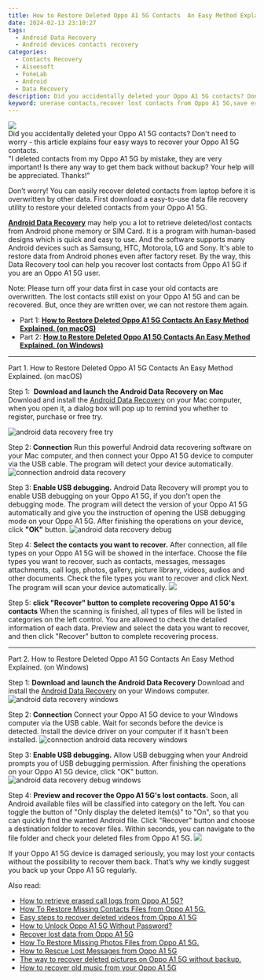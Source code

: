 ```yaml
---
title: How to Restore Deleted Oppo A1 5G Contacts  An Easy Method Explained.
date: 2024-02-13 23:10:27
tags: 
  - Android Data Recovery
  - Android devices contacts recovery
categories: 
  - Contacts Recovery
  - Aiseesoft
  - FoneLab
  - Android
  - Data Recovery
description: Did you accidentally deleted your Oppo A1 5G contacts? Don't need to worry - this article explains four easy ways to recover your Oppo A1 5G contacts.
keyword: unerase contacts,recover lost contacts from Oppo A1 5G,save erased contacts from Oppo A1 5G,retrieve wiped phone number Oppo A1 5G,regain missing contacts,undelete contacts from Oppo A1 5G,Oppo A1 5G delete contacts recover,Oppo A1 5G contacts recovery,deletes contacts of Oppo A1 5G,how do i recover contacts on Oppo A1 5G,lost all contacts in Oppo A1 5G again,Oppo A1 5G reset but recover contacts
---
```


<img src="https://img0mobiles.techidaily.com/images/best-assets/devices/oppo/oppo-a1-5g/2.jpg" class="atpl-imgstyle"  />

<div class="atpl-content atpl-for-fonelab-android recover-contacts">

<div class="atpl-post-description-part-1">
Did you accidentally deleted your Oppo A1 5G contacts? Don't need to worry - this article explains four easy ways to recover your Oppo A1 5G contacts.
</div>




<div class="atpl-post-description-part-2">
<div class="tpl-content-sub-paragraph-question">
  "I deleted contacts from my Oppo A1 5G  by mistake, they are very important! Is there any way to get them back without backup? Your help will be appreciated. Thanks!"
</div>
<div class="tpl-content-sub-paragraph-content">
<p>
  Don’t worry! You can easily recover deleted contacts from laptop before it is overwritten by other data. First download a easy-to-use data file recovery utility to restore your deleted contacts from your Oppo A1 5G.
</p>
</div>
</div>

<div class="atpl-post-description-part-3">
<div class="tpl-content-sub-paragraph-content">
  <p>
    <a href="https://tools.techidaily.com/aiseesoft-android-data-recovery/" target="_blank" rel="noopener"><strong>Android Data Recovery</strong></a> may help you a lot to retrieve deleted/lost contacts from Android phone memory or SIM Card. It is a program with human-based designs which is quick and easy to use. And the software supports many Android devices such as Samsung, HTC, Motorola, LG and Sony. It's able to restore data from Android phones even after factory reset. By the way, this Data Recovery tool can help you recover lost contacts from Oppo A1 5G if you are an Oppo A1 5G user.
  </p>
</div>
<div class="tpl-content-sub-paragraph-content">
  <p>
    Note: Please turn off your data first in case your old contacts are overwritten. The lost contacts still exist on your Oppo A1 5G and can be recovered. But, once they are written over, we can not restore them again.
  </p>
</div>
</div>


<ul>
  <li>Part 1: <strong><a href="#p1"> How to Restore Deleted Oppo A1 5G Contacts  An Easy Method Explained.  (on macOS)</a></strong></li>
  <li>Part 2: <strong><a href="#p2"> How to Restore Deleted Oppo A1 5G Contacts  An Easy Method Explained.  (on Windows)</a></strong></li>
</ul>




<!-- Part 1 -->
<a id="p1" name="p1" ></a><hr>

<div>
  <span class="atpl-step-part-style">Part 1. How to Restore Deleted Oppo A1 5G Contacts  An Easy Method Explained. (on macOS)</span>
</div>  

<span class="atpl-stepstyle-a"><span>Step 1: </span></span> <strong>Download and launch the Android Data Recovery on Mac</strong>
Download and install the <a href="https://tools.techidaily.com/aiseesoft-android-data-recovery/" target="_blank" rel="noopener">Android Data Recovery</a> on your Mac computer, when you open it, a dialog box will pop up to remind you whether to register, purchase or free try.

<img src="https://tools.techidaily.com/images/apps/aiseesoft/android-data-recovery/mac-free-try.png" class="atpl-imgstyle" alt="android data recovery free try" />

<span class="atpl-stepstyle-a"><span>Step 2: </span></span> <strong>Connection</strong>
Run this powerful Android data recovering software on your Mac computer, and then connect your Oppo A1 5G device to computer via the USB cable. The program will detect your device automatically.
<img src="https://tools.techidaily.com/images/apps/aiseesoft/android-data-recovery/mac-connection-interface.jpg" class="atpl-imgstyle" alt="connection android data recovery" />

<span class="atpl-stepstyle-a"><span>Step 3: </span></span> <strong>Enable USB debugging.</strong>
Android Data Recovery will prompt you to enable USB debugging on your Oppo A1 5G, if you don't open the debugging mode. The program will detect the version of your Oppo A1 5G automatically and give you the instruction of opening the USB debugging mode on your Oppo A1 5G. After finishing the operations on your device, click <strong>"OK"</strong> button.
<img src="https://tools.techidaily.com/images/apps/aiseesoft/android-data-recovery/mac-android-usb-debug.jpg"  class="atpl-imgstyle" alt="android data recovery debug" />

<span class="atpl-stepstyle-a"><span>Step 4: </span></span> <strong>Select the contacts you want to recover.</strong>
After connection, all file types on your Oppo A1 5G will be showed in the interface. Choose the file types you want to recover, such as contacts, messages, messages attachments, call logs, photos, gallery, picture library, videos, audios and other documents. Check the file types you want to recover and click Next. The program will scan your device automatically.
<img src="https://tools.techidaily.com/images/apps/aiseesoft/android-data-recovery/mac-choose-type-contacts.jpg" class="atpl-imgstyle"  />

<span class="atpl-stepstyle-a"><span>Step 5: </span></span> <strong>click "Recover" button to  complete recovering Oppo A1 5G's contacts</strong>
When the scanning is finished, all types of files will be listed in categories on the left control. You are allowed to check the detailed information of each data. Preview and select the data you want to recover, and then click "Recover" button to complete recovering process.


<a id="p2" name="p2"></a><hr>

<!-- Part 2 -->
<div>
  <span class="atpl-step-part-style">Part 2. How to Restore Deleted Oppo A1 5G Contacts  An Easy Method Explained. (on Windows)</span>
</div>

<span class="atpl-stepstyle-a"><span>Step 1: </span></span> <strong>Download and launch the Android Data Recovery</strong>
Download and install the <a href="https://tools.techidaily.com/aiseesoft-android-data-recovery/" target="_blank" rel="noopener">Android Data Recovery</a> on your Windows computer.
<img src="https://tools.techidaily.com/images/apps/aiseesoft/android-data-recovery/win-start-interface.png"  class="atpl-imgstyle" alt="android data recovery windows" />

<span class="atpl-stepstyle-a"><span>Step 2: </span></span> <strong>Connection</strong>
Connect your Oppo A1 5G device to your Windows computer via the USB cable. Wait for seconds before the device is detected. Install the device driver on your computer if it hasn't been installed.
<img src="https://tools.techidaily.com/images/apps/aiseesoft/android-data-recovery/win-connection-interface.png" class="atpl-imgstyle" alt="connection android data recovery windows" />

<span class="atpl-stepstyle-a"><span>Step 3: </span></span> <strong>Enable USB debugging.</strong>
Allow USB debugging when your Android prompts you of USB debugging permission. After finishing the operations on your Oppo A1 5G device, click "OK" button.
<img src="https://tools.techidaily.com/images/apps/aiseesoft/android-data-recovery/win-android-usb-debug.png" class="atpl-imgstyle" alt="android data recovery debug windows" />

<span class="atpl-stepstyle-a"><span>Step 4: </span></span> <strong>Preview and recover the Oppo A1 5G's lost contacts.</strong>
Soon, all Android available files will be classified into category on the left. You can toggle the button of "Only display the deleted item(s)" to "On", so that you can quickly find the wanted Android file. Click "Recover" button and choose a destination folder to recover files. Within seconds, you can navigate to the file folder and check your deleted files from Oppo A1 5G.
<img src="https://tools.techidaily.com/images/apps/aiseesoft/android-data-recovery/win-recover-contacts.jpg" class="atpl-imgstyle"  />

<div class="atpl-post-description-part-4">
<div class="tpl-content-sub-paragraph-normal">
  <p>
    If your Oppo A1 5G device is damaged seriously, you may lost your contacts without the possibility to recover them back. That’s why we kindly suggest you back up your Oppo A1 5G regularly.
  </p>
</div>
</div>

<ins class="adsbygoogle"
     style="display:block"
     data-ad-client="ca-pub-7571918770474297"
     data-ad-slot="8358498916"
     data-ad-format="auto"
     data-full-width-responsive="true"></ins>

<span class="atpl-alsoreadstyle">Also read:</span>
<div><ul>
<li><a href="/how-to-retrieve-erased-call-logs-from-oppo-a1-5g-by-fonelab-android-recover-call-logs/" target="_blank" rel="noopener"><u>How to retrieve erased call logs from Oppo A1 5G?</u></a></li>
<li><a href="/how-to-restore-missing-contacts-files-from-oppo-a1-5g-by-fonelab-android-recover-contacts/" target="_blank" rel="noopener"><u>How To  Restore Missing Contacts Files from Oppo A1 5G.</u></a></li>
<li><a href="/easy-steps-to-recover-deleted-videos-from-oppo-a1-5g-by-fonelab-android-recover-video/" target="_blank" rel="noopener"><u>Easy steps to recover deleted videos from Oppo A1 5G</u></a></li>
<li><a href="/how-to-unlock-oppo-a1-5g-without-password-by-drfone-android-unlock-android-unlock/" target="_blank" rel="noopener"><u>How to Unlock Oppo A1 5G Without Password?</u></a></li>
<li><a href="/recover-lost-data-from-oppo-a1-5g-by-fonelab-android-recover-data/" target="_blank" rel="noopener"><u>Recover lost data from Oppo A1 5G</u></a></li>
<li><a href="/how-to-restore-missing-photos-files-from-oppo-a1-5g-by-fonelab-android-recover-photos/" target="_blank" rel="noopener"><u>How To  Restore Missing Photos Files from Oppo A1 5G.</u></a></li>
<li><a href="/how-to-rescue-lost-messages-from-oppo-a1-5g-by-fonelab-android-recover-messages/" target="_blank" rel="noopener"><u>How to Rescue Lost Messages from Oppo A1 5G</u></a></li>
<li><a href="/the-way-to-recover-deleted-pictures-on-oppo-a1-5g-without-backup-by-fonelab-android-recover-pictures/" target="_blank" rel="noopener"><u>The way to recover deleted pictures on Oppo A1 5G without backup.</u></a></li>
<li><a href="/how-to-recover-old-music-from-your-oppo-a1-5g-by-fonelab-android-recover-music/" target="_blank" rel="noopener"><u>How to recover old music from your Oppo A1 5G</u></a></li>
</ul></div>

</div>
